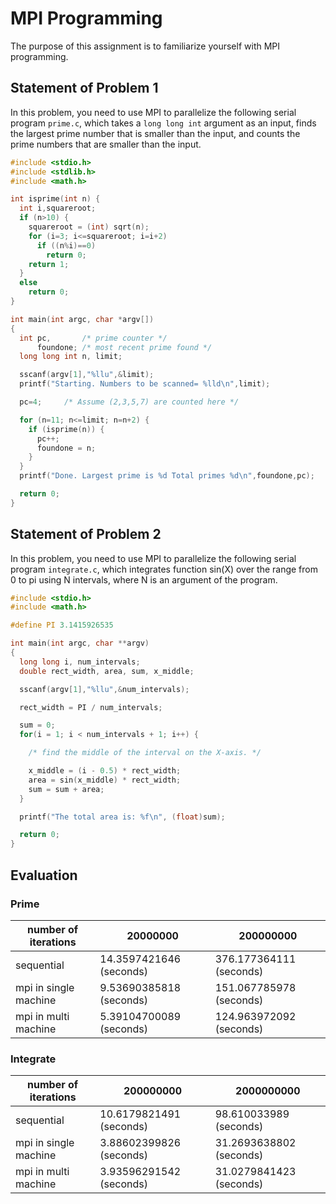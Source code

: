 # MPI Programming
The purpose of this assignment is to familiarize yourself with MPI programming.

## Statement of Problem 1
In this problem, you need to use MPI to parallelize the following serial program ``prime.c``, which takes a `long long int` argument as an input, finds the largest prime number that is smaller than the input, and counts the prime numbers that are smaller than the input.

```c
#include <stdio.h>
#include <stdlib.h>
#include <math.h>

int isprime(int n) {
  int i,squareroot;
  if (n>10) {
    squareroot = (int) sqrt(n);
    for (i=3; i<=squareroot; i=i+2)
      if ((n%i)==0)
        return 0;
    return 1;
  }
  else
    return 0;
}

int main(int argc, char *argv[])
{
  int pc,       /* prime counter */
      foundone; /* most recent prime found */
  long long int n, limit;

  sscanf(argv[1],"%llu",&limit);    
  printf("Starting. Numbers to be scanned= %lld\n",limit);

  pc=4;     /* Assume (2,3,5,7) are counted here */

  for (n=11; n<=limit; n=n+2) {
    if (isprime(n)) {
      pc++;
      foundone = n;
    }           
  }
  printf("Done. Largest prime is %d Total primes %d\n",foundone,pc);

  return 0;
} 

```

## Statement of Problem 2
In this problem, you need to use MPI to parallelize the following serial program ``integrate.c``, which integrates function sin(X) over the range from 0 to pi using N intervals, where N is an argument of the program.

```c
#include <stdio.h>
#include <math.h>

#define PI 3.1415926535

int main(int argc, char **argv) 
{
  long long i, num_intervals;
  double rect_width, area, sum, x_middle; 

  sscanf(argv[1],"%llu",&num_intervals);

  rect_width = PI / num_intervals;

  sum = 0;
  for(i = 1; i < num_intervals + 1; i++) {

    /* find the middle of the interval on the X-axis. */ 

    x_middle = (i - 0.5) * rect_width;
    area = sin(x_middle) * rect_width; 
    sum = sum + area;
  } 

  printf("The total area is: %f\n", (float)sum);

  return 0;
}   

```

## Evaluation

### Prime

|number of iterations |20000000                |200000000
|---------------------|------------------------|------------------------|
|sequential           |14.3597421646 (seconds) |376.177364111 (seconds) |
|mpi in single machine|9.53690385818 (seconds) |151.067785978 (seconds) |
|mpi in multi machine |5.39104700089 (seconds) |124.963972092 (seconds) |

### Integrate

|number of iterations |200000000               |2000000000 
|---------------------|------------------------|------------------------|
|sequential           |10.6179821491 (seconds) |98.610033989 (seconds)  |
|mpi in single machine|3.88602399826 (seconds) |31.2693638802 (seconds) |
|mpi in multi machine |3.93596291542 (seconds) |31.0279841423 (seconds) |






